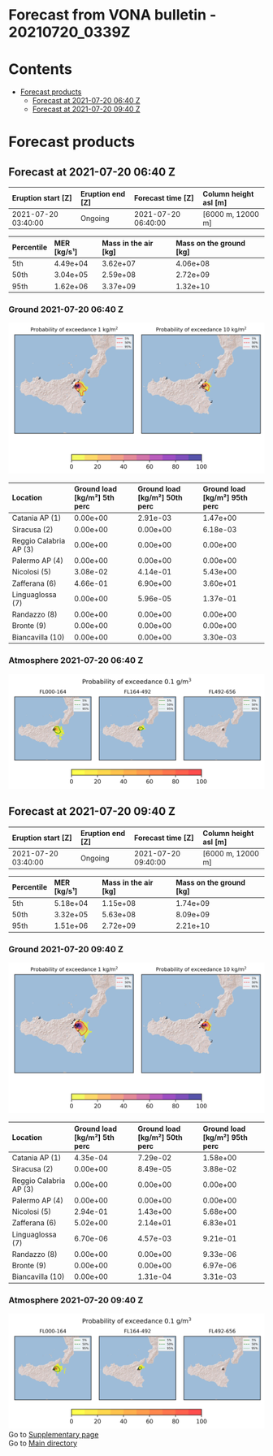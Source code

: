 
Forecast from VONA bulletin - 20210720_0339Z
============================================

Contents
========

* [Forecast products](#forecast-products)
	* [Forecast at 2021-07-20 06:40 Z](#forecast-at-2021-07-20-0640-z)
	* [Forecast at 2021-07-20 09:40 Z](#forecast-at-2021-07-20-0940-z)

# Forecast products

## Forecast at 2021-07-20 06:40 Z
  

|Eruption start [Z]|Eruption end [Z]|Forecast time [Z]|Column height asl [m]|
| :--- | :--- | :--- | :--- |
|2021-07-20 03:40:00|Ongoing|2021-07-20 06:40:00|[6000 m, 12000 m]|
  
  

|Percentile|MER [kg/s¹]|Mass in the air [kg]|Mass on the ground [kg]|
| :--- | :--- | :--- | :--- |
|5th|4.49e+04|3.62e+07|4.06e+08|
|50th|3.04e+05|2.59e+08|2.72e+09|
|95th|1.62e+06|3.37e+09|1.32e+10|
  

### Ground 2021-07-20 06:40 Z
  
![](./figures/probability_grd_2021_07_20_0640_scenario_1.png)  
  
  
  
  
  
  
  
  
  

|Location|Ground load [kg/m²] 5th perc|Ground load [kg/m²] 50th perc|Ground load [kg/m²] 95th perc|
| :--- | :--- | :--- | :--- |
|Catania AP (1)|0.00e+00|2.91e-03|1.47e+00|
|Siracusa (2)|0.00e+00|0.00e+00|6.18e-03|
|Reggio Calabria AP (3)|0.00e+00|0.00e+00|0.00e+00|
|Palermo AP (4)|0.00e+00|0.00e+00|0.00e+00|
|Nicolosi (5)|3.08e-02|4.14e-01|5.43e+00|
|Zafferana (6)|4.66e-01|6.90e+00|3.60e+01|
|Linguaglossa (7)|0.00e+00|5.96e-05|1.37e-01|
|Randazzo (8)|0.00e+00|0.00e+00|0.00e+00|
|Bronte (9)|0.00e+00|0.00e+00|0.00e+00|
|Biancavilla (10)|0.00e+00|0.00e+00|3.30e-03|
  

### Atmosphere 2021-07-20 06:40 Z
  
![](./figures/probability_air_2021_07_20_0640_scenario_1_conclev_1.png)
## Forecast at 2021-07-20 09:40 Z
  

|Eruption start [Z]|Eruption end [Z]|Forecast time [Z]|Column height asl [m]|
| :--- | :--- | :--- | :--- |
|2021-07-20 03:40:00|Ongoing|2021-07-20 09:40:00|[6000 m, 12000 m]|
  
  

|Percentile|MER [kg/s¹]|Mass in the air [kg]|Mass on the ground [kg]|
| :--- | :--- | :--- | :--- |
|5th|5.18e+04|1.15e+08|1.74e+09|
|50th|3.32e+05|5.63e+08|8.09e+09|
|95th|1.51e+06|2.72e+09|2.21e+10|
  

### Ground 2021-07-20 09:40 Z
  
![](./figures/probability_grd_2021_07_20_0940_scenario_1.png)  
  
  
  
  
  
  
  
  
  

|Location|Ground load [kg/m²] 5th perc|Ground load [kg/m²] 50th perc|Ground load [kg/m²] 95th perc|
| :--- | :--- | :--- | :--- |
|Catania AP (1)|4.35e-04|7.29e-02|1.58e+00|
|Siracusa (2)|0.00e+00|8.49e-05|3.88e-02|
|Reggio Calabria AP (3)|0.00e+00|0.00e+00|0.00e+00|
|Palermo AP (4)|0.00e+00|0.00e+00|0.00e+00|
|Nicolosi (5)|2.94e-01|1.43e+00|5.68e+00|
|Zafferana (6)|5.02e+00|2.14e+01|6.83e+01|
|Linguaglossa (7)|6.70e-06|4.57e-03|9.21e-01|
|Randazzo (8)|0.00e+00|0.00e+00|9.33e-06|
|Bronte (9)|0.00e+00|0.00e+00|6.97e-06|
|Biancavilla (10)|0.00e+00|1.31e-04|3.31e-03|
  

### Atmosphere 2021-07-20 09:40 Z
  
![](./figures/probability_air_2021_07_20_0940_scenario_1_conclev_1.png)  
Go to [Supplementary page](Supplementary_page.md)  
Go to [Main directory](https://github.com/federicapardini/Real_time_ash_forecast)